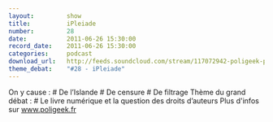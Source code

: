 ```yaml
---
layout:         show
title:          iPleiade
number:         28
date:           2011-06-26 15:30:00
record_date:    2011-06-26 15:30:00
categories:     podcast
download_url:   http://feeds.soundcloud.com/stream/117072942-poligeek-poligeek28.mp3
theme_debat:    "#28 - iPleiade"
---
```



On y cause : # De l’Islande # De censure # De filtrage Thème du grand débat : # Le livre numérique et la question des droits d’auteurs Plus d'infos sur www.poligeek.fr

